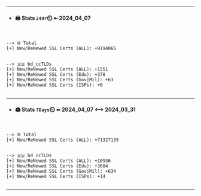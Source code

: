 

---
- #### 🖨️ **Stats** `24Hr`⏲️ ➼ 2024_04_07
```console


--> 🌐 Total
[+] New/ReNewed SSL Certs (ALL): +9194065


--> 🇧🇩 bd_ccTLDs
[+] New/ReNewed SSL Certs (ALL): +1551
[+] New/ReNewed SSL Certs (Edu): +378
[+] New/ReNewed SSL Certs (Gov|Mil): +63
[+] New/ReNewed SSL Certs (ISPs): +0


```

---
- #### 🖨️ **Stats** `7Days`⏲️ ➼ 2024_04_07 <--> 2024_03_31
```console


--> 🌐 Total
[+] New/ReNewed SSL Certs (ALL): +71327135


--> 🇧🇩 bd_ccTLDs
[+] New/ReNewed SSL Certs (ALL): +10936
[+] New/ReNewed SSL Certs (Edu): +3684
[+] New/ReNewed SSL Certs (Gov|Mil): +634
[+] New/ReNewed SSL Certs (ISPs): +14


```

---

